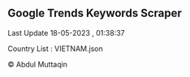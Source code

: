 

## Google Trends Keywords Scraper 
 
Last Update 18-05-2023 , 01:38:37

Country List :
VIETNAM.json



© Abdul Muttaqin 
